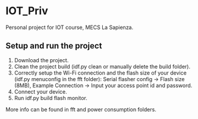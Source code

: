 # IOT_Priv
Personal project for IOT course, MECS La Sapienza.
## Setup and run the project
1. Download the project.
2. Clean the project build (idf.py clean or manually delete the build folder).
3. Correctly setup the Wi-Fi connection and the flash size of your device (idf.py menuconfig in the fft folder): Serial flasher config -> Flash size (8MB), Example Connection -> Input your access point id and password.
4. Connect your device.
5. Run idf.py build flash monitor.


More info can be found in fft and power consumption folders.
